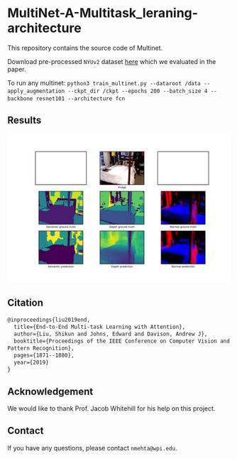 # MultiNet-A-Multitask_leraning-architecture

This repository contains the source code of Multinet.

Download pre-processed `NYUv2` dataset [here](https://www.dropbox.com/sh/86nssgwm6hm3vkb/AACrnUQ4GxpdrBbLjb6n-mWNa?dl=0) which we evaluated in the paper.

To run any multinet: 
`python3 train_multinet.py --dataroot /data --apply_augmentation --ckpt_dir /ckpt --epochs 200 --batch_size 4 --backbone resnet101 --architecture fcn`

## Results
<p align = "center">
    <img src = "./Results/Multitask_resnet_fcn8.jpg">
    <br>
</p>

## Citation
```
@inproceedings{liu2019end,
  title={End-to-End Multi-task Learning with Attention},
  author={Liu, Shikun and Johns, Edward and Davison, Andrew J},
  booktitle={Proceedings of the IEEE Conference on Computer Vision and Pattern Recognition},
  pages={1871--1880},
  year={2019}
}
```


## Acknowledgement
We would like to thank Prof. Jacob Whitehill for his help on this project.

## Contact
If you have any questions, please contact `nmehta@wpi.edu`.
